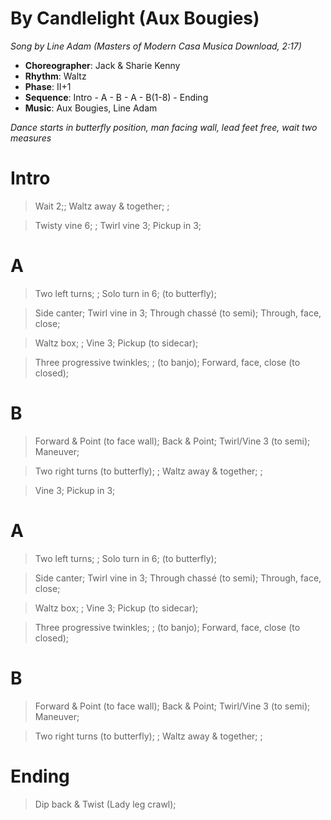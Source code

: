 # By Candlelight (Aux Bougies)
*Song by Line Adam (Masters of Modern Casa Musica Download, 2:17)*

* **Choreographer**: Jack & Sharie Kenny
* **Rhythm**: Waltz
* **Phase**: II+1
* **Sequence**: Intro - A - B - A - B(1-8) - Ending
* **Music**: Aux Bougies, Line Adam

*Dance starts in butterfly position, man facing wall, lead feet free, wait two measures*

# Intro

> Wait 2;; Waltz away & together; ;

> Twisty vine 6; ; Twirl vine 3; Pickup in 3;

# A

> Two left turns; ; Solo turn in 6; (to butterfly);

> Side canter; Twirl vine in 3; Through chassé (to semi); Through, face, close;

> Waltz box; ; Vine 3; Pickup (to sidecar);

> Three progressive twinkles; ; (to banjo); Forward, face, close (to closed);

# B

> Forward & Point (to face wall); Back & Point; Twirl/Vine 3 (to semi); Maneuver;

> Two right turns (to butterfly); ; Waltz away & together; ;

> Vine 3; Pickup in 3;

# A

> Two left turns; ; Solo turn in 6; (to butterfly);

> Side canter; Twirl vine in 3; Through chassé (to semi); Through, face, close;

> Waltz box; ; Vine 3; Pickup (to sidecar);

> Three progressive twinkles; ; (to banjo); Forward, face, close (to closed);

# B

> Forward & Point (to face wall); Back & Point; Twirl/Vine 3 (to semi); Maneuver;

> Two right turns (to butterfly); ; Waltz away & together; ;

# Ending

> Dip back & Twist (Lady leg crawl);
